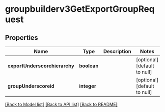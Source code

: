 # groupbuilderv3GetExportGroupRequest

## Properties
Name | Type | Description | Notes
------------ | ------------- | ------------- | -------------
**exportUnderscorehierarchy** | **boolean** |  | [optional] [default to null]
**groupUnderscoreid** | **integer** |  | [optional] [default to null]

[[Back to Model list]](../README.md#documentation-for-models) [[Back to API list]](../README.md#documentation-for-api-endpoints) [[Back to README]](../README.md)


